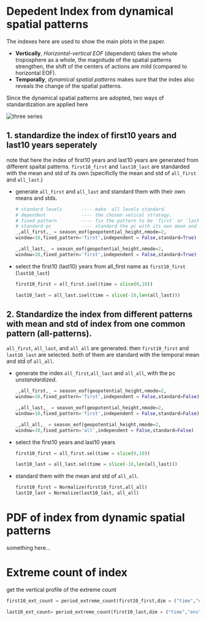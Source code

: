 # Depedent Index from dynamical spatial patterns
The indexes here are used to show the main plots in the paper.
- **Vertically**, *Horizontal-vertical EOF* (dependent) takes the whole troposphere as a whole, the magnitude of the spatial patterns strengthen, the shift of the centers of actions are mild (compared to horizontal EOF).
- **Temporally**, *dynamical spatial patterns* makes sure that the index also reveals the change of the spatial patterns. 

Since the dynamical spatial patterns are adopted, two ways of standardization are applied here 

![three series](/docs/source/plots/first10_last10/IMG_7831.png)


## 1. standardize the index of first10 years and last10 years seperately
note that here the index of first10 years and last10 years are generated from different spaital patterns. `first10_first` and `last10_last` are standarded with the mean and std of its own (specificlly the mean and std of `all_first` and `all_last`.)

- generate `all_first` and `all_last` and standard them with their own means and stds. 
    
    ```python
    # standard levels       ---- make  all levels standard.
    # dependent             ---- the chosen vetical strategy.
    # fixed pattern         ---- fix the pattern to be `first` or `last`.
    # standard pc           ---- standard the pc with its own mean and std
    _,all_first,_ = season_eof(geopotential_height,nmode=2,
    window=10,fixed_pattern='first',independent = False,standard=True)

    _,all_last,_ = season_eof(geopotential_height,nmode=2,
    window=10,fixed_pattern='first',independent = False,standard=True)
    ```

- select the first10 (last10) years from all_first name as `first10_first ` (`last10_last`)

    ```python
    first10_first = all_first.isel(time = slice(0,10))

    last10_last = all_last.isel(time = slice(-10,len(all_last)))
    ```


## 2. Standardize the index from different patterns with mean and std of index from one common pattern (all-patterns).
 `all_first`, `all_last`, and `all_all` are generated. then `first10_first` and `last10_last` are selected. both of them are standard with the temporal mean and std of `all_all`.

- generate the index `all_first`,`all_last` and `all_all`, with the pc *unstandardized*.
    ```python
    _,all_first,_ = season_eof(geopotential_height,nmode=2,
    window=10,fixed_pattern='first',independent = False,standard=False)

    _,all_last,_ = season_eof(geopotential_height,nmode=2,
    window=10,fixed_pattern='first',independent = False,standard=False)

    _,all_all,_ = season_eof(geopotential_height,nmode=2,
    window=10,fixed_pattern='all',independent = False,standard=False)    
    ```

- select the first10 years and last10 years
    ```python
    first10_first = all_first.sel(time = slice(0,10))

    last10_last = all_last.sel(time = slice(-10,len(all_last)))
    ```

- standard them with the mean and std of `all_all`.
    ```python
    first10_first = Normalize(first10_first,all_all)
    last10_last = Normalize(last10_last, all_all)
    ```


# PDF of index from dynamic spatial patterns
something here...

# Extreme count of index
get the vertical profile of the extreme count
```python
first10_ext_count = period_extreme_count(first10_first,dim = ("time","ens"),threshold = 2, standard = False)

last10_ext_count= period_extreme_count(first10_last,dim = ("time","ens"),threshold = 2, standard = False)
```
